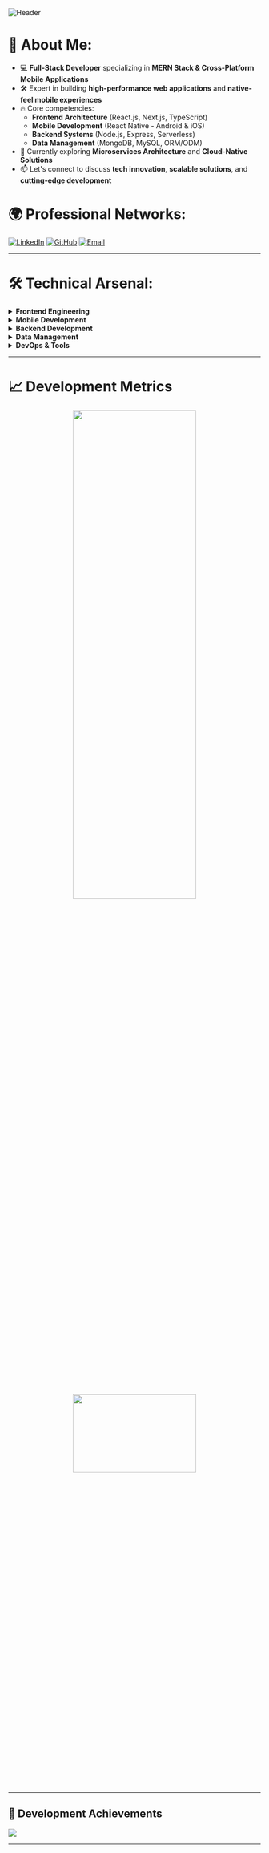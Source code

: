 <img src="headers.gif" alt="Header" />

# 🚀 About Me:

- 💻 **Full-Stack Developer** specializing in **MERN Stack & Cross-Platform Mobile Applications**
- 🛠️ Expert in building **high-performance web applications** and **native-feel mobile experiences**
- 🔥 Core competencies:
  - **Frontend Architecture** (React.js, Next.js, TypeScript)
  - **Mobile Development** (React Native - Android & iOS)
  - **Backend Systems** (Node.js, Express, Serverless)
  - **Data Management** (MongoDB, MySQL, ORM/ODM)
- 🚀 Currently exploring **Microservices Architecture** and **Cloud-Native Solutions**
- 📫 Let's connect to discuss **tech innovation**, **scalable solutions**, and **cutting-edge development**

# 🌍 Professional Networks:

[![LinkedIn](https://img.shields.io/badge/Let's_Connect-%230077B5.svg?logo=linkedin&logoColor=white)](https://www.linkedin.com/in/zia-imdad-096b86279)
[![GitHub](https://img.shields.io/badge/Explore_My_Work-181717.svg?logo=github&logoColor=white)](https://github.com/ziaimdad)
[![Email](https://img.shields.io/badge/Contact_Me-D14836?logo=gmail&logoColor=white)](mailto:ziaimdad12@gmail.com)

<hr/>

# 🛠️ Technical Arsenal:

<details>
  <summary><b>Frontend Engineering</b></summary>
  
  ![React](https://img.shields.io/badge/React-61DAFB?logo=react&logoColor=black&style=for-the-badge)
  ![Next.js](https://img.shields.io/badge/Next.js-000000?logo=nextdotjs&logoColor=white&style=for-the-badge)
  ![TypeScript](https://img.shields.io/badge/TypeScript-3178C6?logo=typescript&logoColor=white&style=for-the-badge)
  ![Tailwind](https://img.shields.io/badge/Tailwind_CSS-38B2AC?logo=tailwind-css&logoColor=white&style=for-the-badge)
  ![Redux](https://img.shields.io/badge/Redux-764ABC?logo=redux&logoColor=white&style=for-the-badge)
</details>

<details>
  <summary><b>Mobile Development</b></summary>
  
  ![React Native](https://img.shields.io/badge/React_Native-61DAFB?logo=react&logoColor=black&style=for-the-badge)
  ![Expo](https://img.shields.io/badge/Expo-000020?logo=expo&logoColor=white&style=for-the-badge)
  ![Android Studio](https://img.shields.io/badge/Android_Studio-3DDC84?logo=android-studio&logoColor=white&style=for-the-badge)
  ![Xcode](https://img.shields.io/badge/Xcode-147EFB?logo=xcode&logoColor=white&style=for-the-badge)
</details>

<details>
  <summary><b>Backend Development</b></summary>
  
  ![Node.js](https://img.shields.io/badge/Node.js-339933?logo=nodedotjs&logoColor=white&style=for-the-badge)
  ![Express](https://img.shields.io/badge/Express.js-000000?logo=express&logoColor=white&style=for-the-badge)
  ![GraphQL](https://img.shields.io/badge/GraphQL-E10098?logo=graphql&logoColor=white&style=for-the-badge)
  ![REST API](https://img.shields.io/badge/REST_API-FF6C37?logo=rest&logoColor=white&style=for-the-badge)
</details>

<details>
  <summary><b>Data Management</b></summary>
  
  ![MongoDB](https://img.shields.io/badge/MongoDB-47A248?logo=mongodb&logoColor=white&style=for-the-badge)
  ![MySQL](https://img.shields.io/badge/MySQL-4479A1?logo=mysql&logoColor=white&style=for-the-badge)
  ![Firebase](https://img.shields.io/badge/Firebase-FFCA28?logo=firebase&logoColor=black&style=for-the-badge)
</details>

<details>
  <summary><b>DevOps & Tools</b></summary>
  
  ![Docker](https://img.shields.io/badge/Docker-2496ED?logo=docker&logoColor=white&style=for-the-badge)
  ![AWS](https://img.shields.io/badge/AWS-FF9900?logo=amazon-aws&logoColor=white&style=for-the-badge)
  ![Git](https://img.shields.io/badge/Git-F05033?logo=git&logoColor=white&style=for-the-badge)
  ![Postman](https://img.shields.io/badge/Postman-FF6C37?logo=postman&logoColor=white&style=for-the-badge)
</details>

<hr/>

# 📈 Development Metrics

<p align="center">
  <img height="50%" width="70%" src="https://github-readme-stats.vercel.app/api?username=ziaimdad&theme=radical&hide_border=false&include_all_commits=true&count_private=true&show_icons=true"/>
</p>

<p align="center">
  <img height="20%" width="70%" src="https://github-readme-stats.vercel.app/api/top-langs/?username=ziaimdad&theme=radical&hide_border=false&include_all_commits=true&count_private=true&layout=compact" />
</p>

<hr/>

## 🏅 Development Achievements

![](https://github-profile-trophy.vercel.app/?username=ziaimdad&theme=onedark&no-frame=true&no-bg=true&margin-w=4)

---
